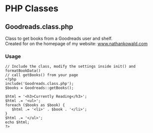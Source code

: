 PHP Classes
===========

## Goodreads.class.php
Class to get books from a Goodreads user and shelf.  
Created for on the homepage of my website: www.nathankowald.com  

### Usage
    // Include the class, modify the settings inside init() and formatBookData()
    // call getBooks() from your page
    <?php
    include('Goodreads.class.php');
    $books = Goodreads::getBooks();
    
    $html = '<h3>Currently Reading</h3>';
    $html .= '<ul>';
    foreach ($books as $book) {
       $html .= '<li>' . $book . '</li>';
    }
    $html .= '</ul>';
    echo $html;
    ?>

